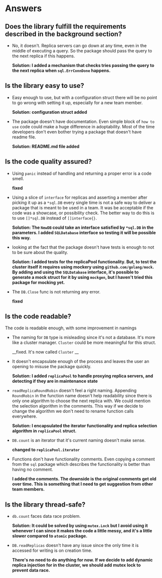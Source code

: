 # Answers

## Does the library fulfill the requirements described in the background section?

- No, it doesn't. Replica servers can go down at any time, even in the middle of
  executing a query. So the package should pass the query to the next replica if
  this happens.  

    __Solution: I added a mechanism that checks tries passing the query to the
    next replica when `sql.ErrConnDone` happens.__

## Is the library easy to use?

- Easy enough to use, but with a configuration struct there will be no point to
  go wrong with setting it up, especially for a new team member.
  
     __Solution: configuration struct added__
  
- The package doesn't have documentation. Even simple block of `how to use` 
  code could make a huge difference in adoptability. Most of the time developers
  don't even bother trying a package that doesn't have readme file.
  
     __Solution: README.md file added__

## Is the code quality assured?

- Using `panic` instead of handling and returning a proper error is a code smell.  

    __fixed__ 

- Using a slice of `interface` for replicas and asserting a member after picking 
  it up as a `*sql.DB` every single time is not a safe way to deliver a package 
  that is meant to be used in a team. It was be acceptable if the code was a 
  showcase, or possibility check. The better way to do this is to use `[]*sql.DB` 
  instead of `[]interface{}`.
      
     __Solution: The `NewDB` could take an interface satisfied by `*sql.DB` in 
     the parameters. I added `SQLDatabase` interface so testing it will be 
     possible this way.__

- looking at the fact that the package doesn't have tests is enough to not to be 
  sure about the quality.  
  
    __Solution: I added tests for the replicaPool functionality. But, to test the
    cluster itself it requires using mockery using `github.com/golang/mock`.
    By adding and using the `SQLDatabase` interface, it's possible to generate a
    mock struct for it by using `mockgen`, but I haven't tried this package 
    for mocking yet.__

- The `DB.Close` func is not returning any error.
    
    __fixed__ 
    
## Is the code readable?

The code is readable enough, with some improvement in namings

- The naming for `DB` type is misleading since it's not a database. It's more 
  like a cluster manager. `Cluster` could be more meaningful for this struct.

     __fixed. It's now called `Cluster` __ 

- It doesn't encapsulate enough of the process and leaves the user an opening to 
  misuse the package quickly.  

     __Solution: I added `replicaPool` to handle proxying replica servers, and 
     detecting if they are in maintenance state__
 
- `readReplicaRoundRobin` doesn't feel a right naming. Appending `RoundRobin` in 
  the function name doesn't help readability since there is only one algorithm 
  to choose the next replica with. We could mention the selection algorithm in 
  the comments. This way if we decide to change the algorithm we don't need 
  to rename function calls everywhere.   
  
     __Solution: I encapsulated the iterator functionality and replica selection
     algorithm in `replicaPool` struct.__

- `DB.count` is an iterator that it's current naming doesn't make sense.

     __changed to `replicaPool.iterator`__

- Functions don't have functionality comments. Even copying a comment from the
  `sql` package which describes the functionality is better than having no comment.
    
     __I added the comments.
     The **downside** is the original comments get old over time. This is something 
     that I need to get suggestion from other team members.__ 
    
## Is the library thread-safe?
  
- `db.count` faces data race problem.  

  __Solution: It could be solved by using `mutex.Lock` but I avoid using it 
  whenever I can since it makes the code a little messy, and it's a little slower 
  compared to `atomic` package.__

- `DB.readReplicas` doesn't have any issue since the only time it is accessed
  for writing is on creation time.

  __There's no need to do anything for now. If we decide to add dynamic replica 
  injection for in the cluster, we should add mutex lock to prevent data race.__